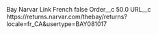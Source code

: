 <?xml version="1.0" encoding="UTF-8"?>
<CustomMetadata xmlns="http://soap.sforce.com/2006/04/metadata" xmlns:xsi="http://www.w3.org/2001/XMLSchema-instance" xmlns:xsd="http://www.w3.org/2001/XMLSchema">
    <label>Bay Narvar Link French</label>
    <protected>false</protected>
    <values>
        <field>Order__c</field>
        <value xsi:type="xsd:double">50.0</value>
    </values>
    <values>
        <field>URL__c</field>
        <value xsi:type="xsd:string">https://returns.narvar.com/thebay/returns?locale=fr_CA&amp;usertype=BAY081017</value>
    </values>
</CustomMetadata>
